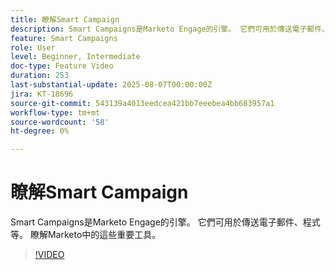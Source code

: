 ```yaml
---
title: 瞭解Smart Campaign
description: Smart Campaigns是Marketo Engage的引擎。 它們可用於傳送電子郵件、程式等。 瞭解這些重要工具。
feature: Smart Campaigns
role: User
level: Beginner, Intermediate
doc-type: Feature Video
duration: 253
last-substantial-update: 2025-08-07T00:00:00Z
jira: KT-18696
source-git-commit: 543139a4013eedcea421bb7eeebea4bb683957a1
workflow-type: tm+mt
source-wordcount: '58'
ht-degree: 0%

---
```



# 瞭解Smart Campaign

Smart Campaigns是Marketo Engage的引擎。 它們可用於傳送電子郵件、程式等。 瞭解Marketo中的這些重要工具。

>[!VIDEO](https://video.tv.adobe.com/v/3470571/?learn=on&enablevpops&captions=chi_hant)
